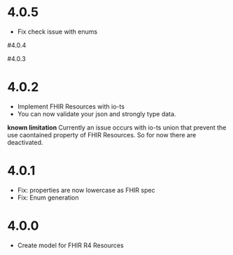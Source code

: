# 4.0.5
- Fix check issue with enums

#4.0.4

#4.0.3

# 4.0.2
- Implement FHIR Resources with io-ts
- You can now validate your json and strongly type data.  

**known limitation**
Currently an issue occurs with io-ts union that prevent the use caontained property of FHIR Resources. So for now there are deactivated.

# 4.0.1
- Fix: properties are now lowercase as FHIR spec 
- Fix: Enum generation 

# 4.0.0
- Create model for FHIR R4 Resources 

